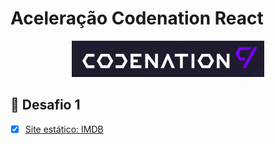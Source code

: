 # Aceleração Codenation React
<p align="center">
  <img alt="Logo Codenation" src="./assets/codenation-logo.png">
</p>

## 🚀 Desafio 1
- [x] [Site estático: IMDB](./challenges/imdb/src/README.md)